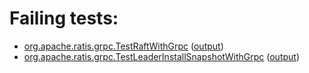 # Failing tests: 

 * [org.apache.ratis.grpc.TestRaftWithGrpc](ratis-test/org.apache.ratis.grpc.TestRaftWithGrpc.txt) ([output](ratis-test/org.apache.ratis.grpc.TestRaftWithGrpc-output.txt))
 * [org.apache.ratis.grpc.TestLeaderInstallSnapshotWithGrpc](ratis-test/org.apache.ratis.grpc.TestLeaderInstallSnapshotWithGrpc.txt) ([output](ratis-test/org.apache.ratis.grpc.TestLeaderInstallSnapshotWithGrpc-output.txt))

